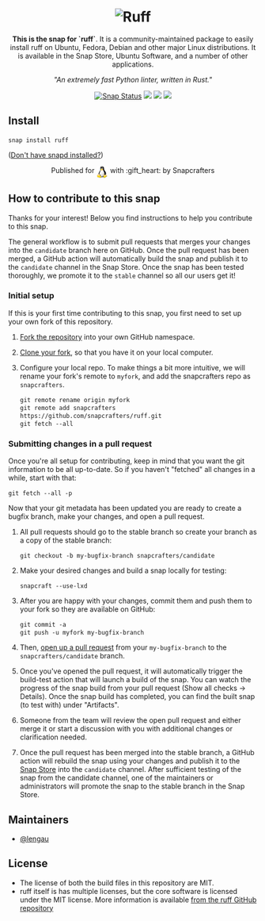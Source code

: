 <h1 align="center">
  <img src="https://astralcms.wpengine.com/wp-content/uploads/2023/03/Ruff-Logo.svg" alt="Ruff" width="256px">
</h1>

<p align="center"><b>This is the snap for `ruff`</b>. It is a community-maintained package to easily install ruff on Ubuntu, Fedora, Debian and other major Linux distributions. It is available in the Snap Store, Ubuntu Software, and a number of other applications.</p>

<p align="center"><i>"An extremely fast Python linter, written in Rust."</i></p>

<p align="center">
<a href="https://snapcraft.io/ruff"><img src="https://snapcraft.io/ruff/badge.svg" alt="Snap Status"></a>
<a href="https://github.com/snapcrafters/ruff/actions/workflows/sync-version-with-upstream.yaml"><img src="https://github.com/snapcrafters/ruff/actions/workflows/sync-version-with-upstream.yaml/badge.svg"></a>
<a href="https://github.com/snapcrafters/ruff/actions/workflows/release-to-candidate.yaml"><img src="https://github.com/snapcrafters/ruff/actions/workflows/release-to-candidate.yaml/badge.svg"></a>
<a href="https://github.com/snapcrafters/ruff/actions/workflows/promote-to-stable.yaml"><img src="https://github.com/snapcrafters/ruff/actions/workflows/promote-to-stable.yaml/badge.svg"></a>
</p>

## Install

```shell
snap install ruff
```

([Don't have snapd installed?](https://snapcraft.io/docs/core/install))

<p align="center">Published for <img src="https://raw.githubusercontent.com/anythingcodes/slack-emoji-for-techies/gh-pages/emoji/tux.png" align="top" width="24" /> with :gift_heart: by Snapcrafters</p>

## How to contribute to this snap

Thanks for your interest! Below you find instructions to help you contribute to this snap.

The general workflow is to submit pull requests that merges your changes into the `candidate` branch here on GitHub. Once the pull request has been merged, a GitHub action will automatically build the snap and publish it to the `candidate` channel in the Snap Store. Once the snap has been tested thoroughly, we promote it to the `stable` channel so all our users get it!

### Initial setup

If this is your first time contributing to this snap, you first need to set up your own fork of this repository.

1. [Fork the repository](https://docs.github.com/en/github/getting-started-with-github/fork-a-repo) into your own GitHub namespace.
2. [Clone your fork](https://git-scm.com/book/en/v2/Git-Basics-Getting-a-Git-Repository), so that you have it on your local computer.
3. Configure your local repo. To make things a bit more intuitive, we will rename your fork's remote to `myfork`, and add the snapcrafters repo as `snapcrafters`.

   ```shell
   git remote rename origin myfork
   git remote add snapcrafters https://github.com/snapcrafters/ruff.git
   git fetch --all
   ```

### Submitting changes in a pull request

Once you're all setup for contributing, keep in mind that you want the git information to be all up-to-date. So if you haven't "fetched" all changes in a while, start with that:

```shell
git fetch --all -p
```

Now that your git metadata has been updated you are ready to create a bugfix branch, make your changes, and open a pull request.

1. All pull requests should go to the stable branch so create your branch as a copy of the stable branch:

   ```shell
   git checkout -b my-bugfix-branch snapcrafters/candidate
   ```

2. Make your desired changes and build a snap locally for testing:

   ```shell
   snapcraft --use-lxd
   ```

3. After you are happy with your changes, commit them and push them to your fork so they are available on GitHub:

   ```shell
   git commit -a
   git push -u myfork my-bugfix-branch
   ```

4. Then, [open up a pull request](https://docs.github.com/en/github/collaborating-with-issues-and-pull-requests/about-pull-requests) from your `my-bugfix-branch` to the `snapcrafters/candidate` branch.
5. Once you've opened the pull request, it will automatically trigger the build-test action that will launch a build of the snap. You can watch the progress of the snap build from your pull request (Show all checks -> Details). Once the snap build has completed, you can find the built snap (to test with) under "Artifacts".
6. Someone from the team will review the open pull request and either merge it or start a discussion with you with additional changes or clarification needed.
7. Once the pull request has been merged into the stable branch, a GitHub action will rebuild the snap using your changes and publish it to the [Snap Store](https://snapcraft.io/ruff) into the `candidate` channel. After sufficient testing of the snap from the candidate channel, one of the maintainers or administrators will promote the snap to the stable branch in the Snap Store.

## Maintainers

- [@lengau](https://github.com/lengau)

## License

- The license of both the build files in this repository are MIT.
- ruff itself is has multiple licenses, but the core software is licensed under the MIT license. More information is available [from the ruff GitHub repository](https://github.com/astral-sh/ruff)
